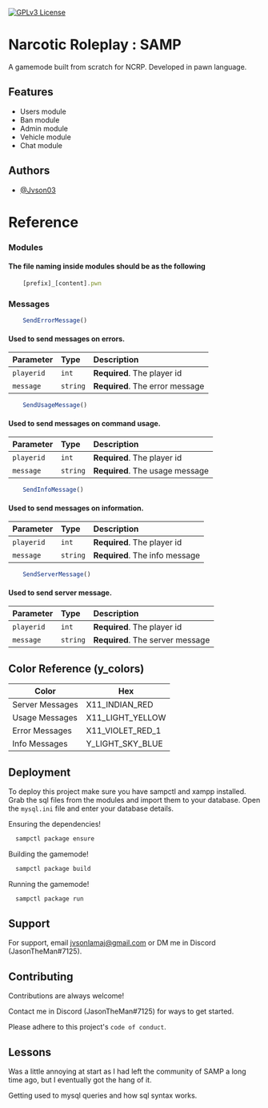 [![GPLv3 License](https://img.shields.io/badge/License-GPL%20v3-yellow.svg)](https://opensource.org/licenses/)


# Narcotic Roleplay : SAMP

A gamemode built from scratch for NCRP. Developed in pawn language.


## Features

- Users module
- Ban module
- Admin module
- Vehicle module
- Chat module


## Authors

- [@Jvson03](https://www.github.com/jvson03)


# Reference

### Modules

#### The file naming inside modules should be as the following

```js
    [prefix]_[content].pwn
```

### Messages

```js
    SendErrorMessage()
```

#### Used to send messages on errors.

| Parameter | Type     | Description                |
| :-------- | :------- | :------------------------- |
| `playerid` | `int` | **Required**. The player id |
| `message` | `string` | **Required**. The error message |

```js
    SendUsageMessage()
```

#### Used to send messages on command usage.

| Parameter | Type     | Description                |
| :-------- | :------- | :------------------------- |
| `playerid` | `int` | **Required**. The player id |
| `message` | `string` | **Required**. The usage message |


```js
    SendInfoMessage()
```

#### Used to send messages on information.

| Parameter | Type     | Description                |
| :-------- | :------- | :------------------------- |
| `playerid` | `int` | **Required**. The player id |
| `message` | `string` | **Required**. The info message |

```js
    SendServerMessage()
```

#### Used to send server message.

| Parameter | Type     | Description                |
| :-------- | :------- | :------------------------- |
| `playerid` | `int` | **Required**. The player id |
| `message` | `string` | **Required**. The server message |


## Color Reference (y_colors)

| Color             | Hex                                                                |
| ----------------- | ------------------------------------------------------------------ |
| Server Messages | X11_INDIAN_RED |
| Usage Messages | X11_LIGHT_YELLOW |
| Error Messages | X11_VIOLET_RED_1 |
| Info Messages | Y_LIGHT_SKY_BLUE |


## Deployment

To deploy this project make sure you have sampctl and xampp installed.
Grab the sql files from the modules and import them to your database.
Open the `mysql.ini` file and enter your database details.

Ensuring the dependencies!
```bash
  sampctl package ensure
```

Building the gamemode!
```bash
  sampctl package build
```

Running the gamemode!
```bash
  sampctl package run
```

## Support

For support, email jvsonlamaj@gmail.com or DM me in Discord (JasonTheMan#7125).


## Contributing

Contributions are always welcome!

Contact me in Discord (JasonTheMan#7125) for ways to get started.

Please adhere to this project's `code of conduct`.


## Lessons

Was a little annoying at start as I had left the community of SAMP a long time ago, but I eventually got the hang of it.

Getting used to mysql queries and how sql syntax works.

